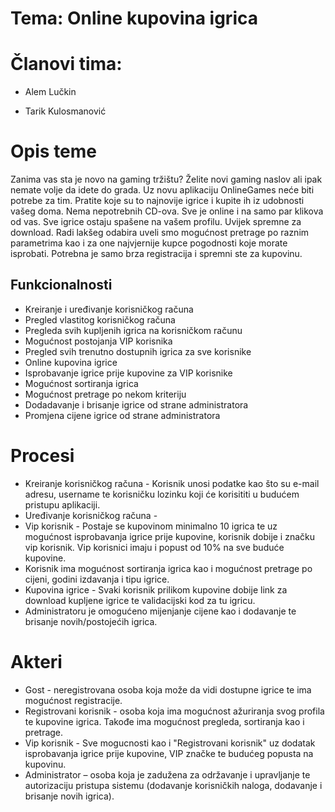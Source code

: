 # Tema: Online kupovina igrica

# Članovi tima:
 - Alem Lučkin
 
 - Tarik Kulosmanović

# Opis teme

Zanima vas sta je novo na gaming tržištu? Želite novi gaming naslov ali ipak nemate volje da idete do grada. Uz novu aplikaciju OnlineGames neće biti potrebe za tim.
Pratite koje su to najnovije igrice i kupite ih iz udobnosti vašeg doma. Nema nepotrebnih CD-ova. Sve je online i na samo par klikova od vas. Sve igrice ostaju spašene na vašem profilu. Uvijek spremne za download.
Radi lakšeg odabira uveli smo mogućnost pretrage po raznim parametrima kao i za one najvjernije kupce pogodnosti koje morate isprobati. Potrebna je samo brza registracija i spremni ste za kupovinu.

## Funkcionalnosti

- Kreiranje i uređivanje korisničkog računa
- Pregled vlastitog korisničkog računa
- Pregleda svih kupljenih igrica na korisničkom računu
- Mogućnost postojanja VIP korisnika
- Pregled svih trenutno dostupnih igrica za sve korisnike
- Online kupovina igrice
- Isprobavanje igrice prije kupovine za VIP korisnike
- Mogućnost sortiranja igrica
- Mogućnost pretrage po nekom kriteriju
- Dodadavanje i brisanje igrice od strane administratora
- Promjena cijene igrice od strane administratora  

# Procesi

- Kreiranje korisničkog računa - Korisnik unosi podatke kao što su e-mail adresu, username te korisničku lozinku koji će korisititi u budućem pristupu aplikaciji.
- Uređivanje korisničkog računa - 
- Vip korisnik - Postaje se kupovinom minimalno 10 igrica te uz mogućnost isprobavanja igrice prije kupovine, korisnik dobije i značku vip korisnik. Vip korisnici imaju i popust od 10% na sve buduće kupovine.
- Korisnik ima mogućnost sortiranja igrica kao i mogućnost pretrage po cijeni, godini izdavanja i tipu igrice.
- Kupovina igrice - Svaki korisnik prilikom kupovine dobije link za download kupljene igrice te validacijski kod za tu igricu.
- Administratoru je omogućeno mijenjanje cijene kao i dodavanje te brisanje novih/postojećih igrica.

# Akteri

- Gost - neregistrovana osoba koja može da vidi dostupne igrice te ima mogućnost registracije.
- Registrovani korisnik - osoba koja ima mogućnost ažuriranja svog profila te kupovine igrica. Takođe ima mogućnost pregleda, sortiranja kao i pretrage.
- Vip korisnik - Sve mogucnosti kao i &quot;Registrovani korisnik&quot; uz dodatak isprobavanja igrice prije kupovine, VIP značke te budućeg popusta na kupovinu.
- Administrator – osoba koja je zadužena za održavanje i upravljanje te autorizaciju pristupa sistemu (dodavanje korisničkih naloga, dodavanje i brisanje novih igrica).
